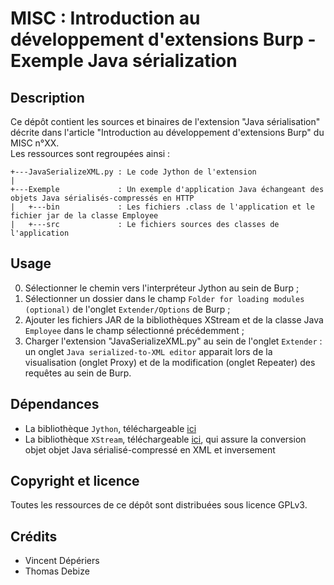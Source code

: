 MISC : Introduction au développement d'extensions Burp - Exemple Java sérialization
==================================================================================

Description
-----------
Ce dépôt contient les sources et binaires de l'extension "Java sérialisation" décrite dans l'article "Introduction au développement d'extensions Burp" du MISC n°XX.  
Les ressources sont regroupées ainsi :
```
+---JavaSerializeXML.py	: Le code Jython de l'extension
|
+---Exemple				: Un exemple d'application Java échangeant des objets Java sérialisés-compressés en HTTP
|   +---bin				: Les fichiers .class de l'application et le fichier jar de la classe Employee
|   +---src				: Le fichiers sources des classes de l'application
```


Usage
-----
0. Sélectionner le chemin vers l'interpréteur Jython au sein de Burp ; 
1. Sélectionner un dossier dans le champ `Folder for loading modules (optional)` de l'onglet `Extender/Options` de Burp ;
2. Ajouter les fichiers JAR de la bibliothèques XStream et de la classe Java `Employee` dans le champ sélectionné précédemment ;
3. Charger l'extension "JavaSerializeXML.py" au sein de l'onglet `Extender` : un onglet `Java serialized-to-XML editor` apparait lors de la visualisation (onglet Proxy) et de la modification (onglet Repeater) des requêtes au sein de Burp.


Dépendances
-----------
* La bibliothèque `Jython`, téléchargeable [ici](http://search.maven.org/remotecontent?filepath=org/python/jython-standalone/2.7.0/jython-standalone-2.7.0.jar)
* La bibliothèque `XStream`, téléchargeable [ici](https://nexus.codehaus.org/content/repositories/releases/com/thoughtworks/xstream/xstream/1.4.8/xstream-1.4.8.jar), qui assure la conversion objet objet Java sérialisé-compressé en XML et inversement


Copyright et licence
---------------------
Toutes les ressources de ce dépôt sont distribuées sous licence GPLv3.


Crédits
-------
* Vincent Dépériers
* Thomas Debize
